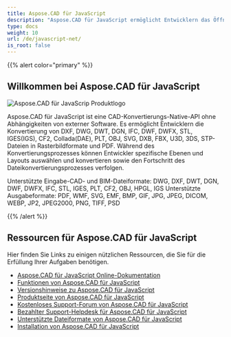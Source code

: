 ```yaml
---
title: Aspose.CAD für JavaScript
description: "Aspose.CAD für JavaScript ermöglicht Entwicklern das Öffnen, Lesen und Verarbeiten von AutoCAD DWG, DXF, DWT und anderen CAD- und BIM-Dateiformaten wie DGN, DWF, DWFX, IFC, STL, IGES, PLT, CF2, OBJ, HPGL, IGS."
type: docs
weight: 10
url: /de/javascript-net/
is_root: false
---
```


{{% alert color="primary" %}}

## **Willkommen bei Aspose.CAD für JavaScript**

![Aspose.CAD für JavaScrip Produktlogo](home_1.png)

Aspose.CAD für JavaScript ist eine CAD-Konvertierungs-Native-API ohne Abhängigkeiten von externer Software. Es ermöglicht Entwicklern die Konvertierung von DXF, DWG, DWT, DGN, IFC, DWF, DWFX, STL, IGES(IGS), CF2, Collada(DAE), PLT, OBJ, SVG, DXB, FBX, U3D, 3DS, STP-Dateien in Rasterbildformate und PDF.
Während des Konvertierungsprozesses können Entwickler spezifische Ebenen und Layouts auswählen und konvertieren sowie den Fortschritt des Dateikonvertierungsprozesses verfolgen.

Unterstützte Eingabe-CAD- und BIM-Dateiformate: DWG, DXF, DWT, DGN, DWF, DWFX, IFC, STL, IGES, PLT, CF2, OBJ, HPGL, IGS
Unterstützte Ausgabeformate: PDF, WMF, SVG, EMF, BMP, GIF, JPG, JPEG, DICOM, WEBP, JP2, JPEG2000, PNG, TIFF, PSD

{{% /alert %}}

## **Ressourcen für Aspose.CAD für JavaScript**

Hier finden Sie Links zu einigen nützlichen Ressourcen, die Sie für die Erfüllung Ihrer Aufgaben benötigen.

- [Aspose.CAD für JavaScript Online-Dokumentation](/de/javascript-net/)
- [Funktionen von Aspose.CAD für JavaScript](/de/javascript-net/features/)
- [Versionshinweise zu Aspose.CAD für JavaScript](https://releases.aspose.com/cad/javascript-net/release-notes/)
- [Produktseite von Aspose.CAD für JavaScript](https://products.aspose.com/cad/javascript-net/)
- [Kostenloses Support-Forum von Aspose.CAD für JavaScript](https://forum.aspose.com/c/cad/19)
- [Bezahlter Support-Helpdesk für Aspose.CAD für JavaScript](https://helpdesk.aspose.com/)
- [Unterstützte Dateiformate von Aspose.CAD für JavaScript](/de/javascript-net/supported-file-formats/)
- [Installation von Aspose.CAD für JavaScript](/de/javascript-net/installation/)
